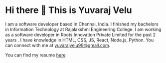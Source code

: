 
# Hi there 👋 This is Yuvaraj Velu

I am a software developer based in Chennai, India. I finished my bachelors in Information Technology at Rajalakshmi Engineering College. I am working as a software developer in Roots Innovation Private Limited for the past 2 years . I have knowledge in HTML, CSS, JS, React, Node.js, Python. You can connect with me at [yuvarajvelu99@gmail.com](mailto:yuvarajvelu99@gmail.com). 

You can find my resume [here](https://drive.google.com/file/d/1INmg0dh6vLXryhTy21eMiEk_I-GbD1Ev/view?usp=share_link)

